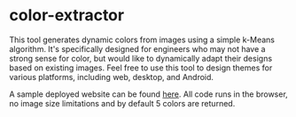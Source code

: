 # color-extractor

This tool generates dynamic colors from images using a simple k-Means algorithm. It's specifically designed for engineers who may not have a strong sense for color, but would like to dynamically adapt their designs based on existing images. Feel free to use this tool to design themes for various platforms, including web, desktop, and Android.

A sample deployed website can be found [here](https://www.remisiki.com/apps/colorex). All code runs in the browser, no image size limitations and by default 5 colors are returned.
